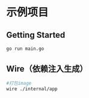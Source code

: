 # 示例项目

## Getting Started

```bash
go run main.go
```

## Wire（依赖注入生成）

```bash
#打包image
wire ./internal/app
```
